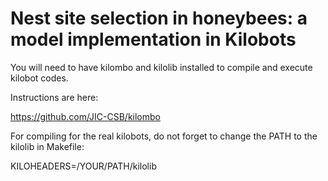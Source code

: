 # Nest site selection in honeybees: a model implementation in Kilobots


You will need to have kilombo and kilolib installed to compile and execute kilobot codes.

Instructions are here:

https://github.com/JIC-CSB/kilombo


For compiling for the real kilobots, do not forget to change the PATH to the kilolib in Makefile:

KILOHEADERS=/YOUR/PATH/kilolib
